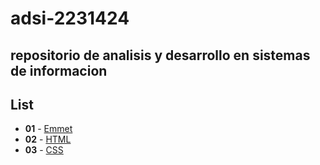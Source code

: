 # adsi-2231424
repositorio de analisis y desarrollo en sistemas de informacion
---
## List

- **01** - [Emmet](01-emmet/..)
- **02** - [HTML](02-html/..)
- **03** - [CSS](03-css/..)